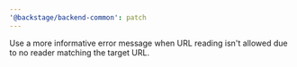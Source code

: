 ```yaml
---
'@backstage/backend-common': patch
---
```


Use a more informative error message when URL reading isn't allowed due to no reader matching the target URL.
